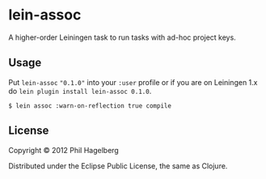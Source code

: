 # lein-assoc

A higher-order Leiningen task to run tasks with ad-hoc project keys.

## Usage

Put `lein-assoc` `"0.1.0"` into your `:user` profile or if you are on
Leiningen 1.x do `lein plugin install lein-assoc 0.1.0`.

    $ lein assoc :warn-on-reflection true compile

## License

Copyright © 2012 Phil Hagelberg

Distributed under the Eclipse Public License, the same as Clojure.
